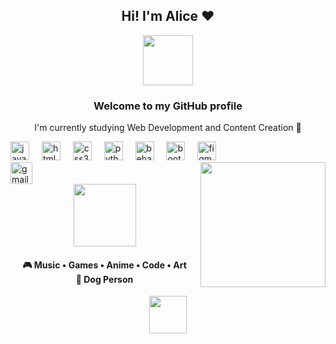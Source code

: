 <h2 align="center">Hi! I'm Alice ❤</h2>
<div align="center">
  <img height="80" src="https://images-wixmp-ed30a86b8c4ca887773594c2.wixmp.com/f/0cbfbe44-7a2e-4d8e-947c-09bf83a93426/dai9iqf-db647a98-8455-44a0-953a-5a2e1358cd62.gif?token=eyJ0eXAiOiJKV1QiLCJhbGciOiJIUzI1NiJ9.eyJzdWIiOiJ1cm46YXBwOjdlMGQxODg5ODIyNjQzNzNhNWYwZDQxNWVhMGQyNmUwIiwiaXNzIjoidXJuOmFwcDo3ZTBkMTg4OTgyMjY0MzczYTVmMGQ0MTVlYTBkMjZlMCIsIm9iaiI6W1t7InBhdGgiOiJcL2ZcLzBjYmZiZTQ0LTdhMmUtNGQ4ZS05NDdjLTA5YmY4M2E5MzQyNlwvZGFpOWlxZi1kYjY0N2E5OC04NDU1LTQ0YTAtOTUzYS01YTJlMTM1OGNkNjIuZ2lmIn1dXSwiYXVkIjpbInVybjpzZXJ2aWNlOmZpbGUuZG93bmxvYWQiXX0.O-Ps3Z-LD27NwJlv8LkDvjZ-OvHWvGO93Q1ACNRyHQc"  />
</div>
<h3 align="center">Welcome to my GitHub profile</h3>
<p align="center">I'm currently studying Web Development and Content Creation  🐾</p>
<div align="left">
  <img src="https://cdn.jsdelivr.net/gh/devicons/devicon/icons/javascript/javascript-original.svg" height="30" alt="javascript logo"  />
  <img width="12" />
  <img src="https://cdn.jsdelivr.net/gh/devicons/devicon/icons/html5/html5-original.svg" height="30" alt="html5 logo"  />
  <img width="12" />
  <img src="https://cdn.jsdelivr.net/gh/devicons/devicon/icons/css3/css3-original.svg" height="30" alt="css3 logo"  />
  <img width="12" />
  <img src="https://cdn.jsdelivr.net/gh/devicons/devicon/icons/python/python-original.svg" height="30" alt="python logo"  />
  <img width="12" />
  <img src="https://cdn.jsdelivr.net/gh/devicons/devicon/icons/behance/behance-original.svg" height="30" alt="behance logo"  />
  <img width="12" />
  <img src="https://cdn.jsdelivr.net/gh/devicons/devicon/icons/bootstrap/bootstrap-original.svg" height="30" alt="bootstrap logo"  />
  <img width="12" />
  <img src="https://cdn.jsdelivr.net/gh/devicons/devicon/icons/figma/figma-original.svg" height="30" alt="figma logo"  />
  <img width="12" />
</div>
<img align="right" height="200" src="https://media1.tenor.com/m/WO18h5KYWE8AAAAC/nahida-happy.gif"  />
<div align="left">
  <a href="severo.alice773@gmail.com" target="_blank">
    <img src="https://img.shields.io/static/v1?message=Gmail&logo=gmail&label=&color=D14836&logoColor=white&labelColor=&style=for-the-badge" height="35" alt="gmail logo"  />
  </a>
</div>
<div align="center">
  <img height="100" src="https://images-wixmp-ed30a86b8c4ca887773594c2.wixmp.com/f/e9fa84b1-82ec-4f7a-926d-1e24fbda969a/d5tq8gw-1fb6e9ac-d5d9-45fd-a1c9-018af2fc36dd.gif?token=eyJ0eXAiOiJKV1QiLCJhbGciOiJIUzI1NiJ9.eyJzdWIiOiJ1cm46YXBwOjdlMGQxODg5ODIyNjQzNzNhNWYwZDQxNWVhMGQyNmUwIiwiaXNzIjoidXJuOmFwcDo3ZTBkMTg4OTgyMjY0MzczYTVmMGQ0MTVlYTBkMjZlMCIsIm9iaiI6W1t7InBhdGgiOiJcL2ZcL2U5ZmE4NGIxLTgyZWMtNGY3YS05MjZkLTFlMjRmYmRhOTY5YVwvZDV0cThndy0xZmI2ZTlhYy1kNWQ5LTQ1ZmQtYTFjOS0wMThhZjJmYzM2ZGQuZ2lmIn1dXSwiYXVkIjpbInVybjpzZXJ2aWNlOmZpbGUuZG93bmxvYWQiXX0.pCmkL_rGjvjkMD4IA-Vw-cP1sc1Y-pUeGOWdXue-FqQ"  />
</div>
<h4 align="center">🎮 Music • Games • Anime • Code • Art<br> 🐾 Dog Person</h4>
<div align="center">
  <img height="60" src="https://images-wixmp-ed30a86b8c4ca887773594c2.wixmp.com/f/0cbfbe44-7a2e-4d8e-947c-09bf83a93426/daiwvca-0c802622-9376-4156-9dec-37fee414cc6d.gif?token=eyJ0eXAiOiJKV1QiLCJhbGciOiJIUzI1NiJ9.eyJzdWIiOiJ1cm46YXBwOjdlMGQxODg5ODIyNjQzNzNhNWYwZDQxNWVhMGQyNmUwIiwiaXNzIjoidXJuOmFwcDo3ZTBkMTg4OTgyMjY0MzczYTVmMGQ0MTVlYTBkMjZlMCIsIm9iaiI6W1t7InBhdGgiOiJcL2ZcLzBjYmZiZTQ0LTdhMmUtNGQ4ZS05NDdjLTA5YmY4M2E5MzQyNlwvZGFpd3ZjYS0wYzgwMjYyMi05Mzc2LTQxNTYtOWRlYy0zN2ZlZTQxNGNjNmQuZ2lmIn1dXSwiYXVkIjpbInVybjpzZXJ2aWNlOmZpbGUuZG93bmxvYWQiXX0.-fGErWGB_7FxUbPNAUNGRUfPrHoDt2ACXBKFiZKSXFc"  />
</div>
